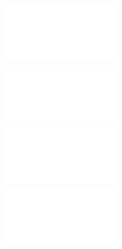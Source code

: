 ![@](steps/file.477ba34d.md)

![@](steps/_.9d1ac7d6.md)

![@](steps/file.3456540b.md)

![@](steps/_.f4fefc3a.md)